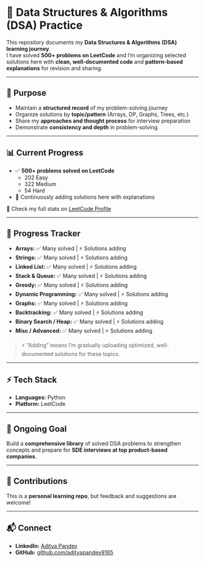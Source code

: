 # 📘 Data Structures & Algorithms (DSA) Practice

This repository documents my **Data Structures & Algorithms (DSA) learning journey**.  
I have solved **500+ problems on LeetCode** and I’m organizing selected solutions here with **clean, well-documented code** and **pattern-based explanations** for revision and sharing.

---

## 🎯 Purpose
- Maintain a **structured record** of my problem-solving journey  
- Organize solutions by **topic/pattern** (Arrays, DP, Graphs, Trees, etc.)  
- Share my **approaches and thought process** for interview preparation  
- Demonstrate **consistency and depth** in problem-solving  

---

## 📊 Current Progress
- ✅ **500+ problems solved on LeetCode**  
  - 202 Easy  
  - 322 Medium  
  - 54 Hard  
- 🚀 Continuously adding solutions here with explanations  

🔗 Check my full stats on [LeetCode Profile](https://leetcode.com/u/Aditya12co/) 

---

## 📝 Progress Tracker
- **Arrays:** ✅ Many solved | ⚡ Solutions adding  
- **Strings:** ✅ Many solved | ⚡ Solutions adding  
- **Linked List:** ✅ Many solved | ⚡ Solutions adding  
- **Stack & Queue:** ✅ Many solved | ⚡ Solutions adding  
- **Greedy:** ✅ Many solved | ⚡ Solutions adding  
- **Dynamic Programming:** ✅ Many solved | ⚡ Solutions adding  
- **Graphs:** ✅ Many solved | ⚡ Solutions adding  
- **Backtracking:** ✅ Many solved | ⚡ Solutions adding  
- **Binary Search / Heap:** ✅ Many solved | ⚡ Solutions adding  
- **Misc / Advanced:** ✅ Many solved | ⚡ Solutions adding  

> ⚡ “Adding” means I’m gradually uploading optimized, well-documented solutions for these topics.

---

## ⚡ Tech Stack
- **Languages:** Python  
- **Platform:** LeetCode  

---

## 🚀 Ongoing Goal
Build a **comprehensive library** of solved DSA problems to strengthen concepts and prepare for **SDE interviews at top product-based companies**.

---

## 🤝 Contributions
This is a **personal learning repo**, but feedback and suggestions are welcome!

---

## 📬 Connect

- **LinkedIn:** [Aditya Pandey](https://www.linkedin.com/in/adityapandey9165/)  
- **GitHub:** [github.com/adityapandey9165](https://github.com/adityapandey9165)  

